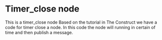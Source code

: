 # Timer_close node
This is a timer_close node
Based on the tutorial in The Construct we have a code for timer close a node.
 In this code the node will running in certain of time and then publish a message.

